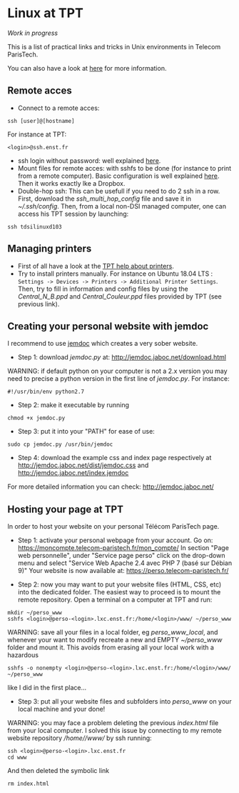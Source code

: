 # Linux at TPT
_Work in progress_

This is a list of practical links and tricks in Unix environments in Telecom ParisTech.

You can also have a look at [here](https://github.com/TomDLT/TPT) for more information.

## Remote acces
- Connect to a remote acces: 
````
ssh [user]@[hostname]
````
For instance at TPT: 
````
<login>@ssh.enst.fr
````
- ssh login without password: well explained [here](http://www.linuxproblem.org/art_9.html).
- Mount files for remote acces: with sshfs to be done (for instance to print from a remote computer). Basic configuration is well explained [here](https://doc.ubuntu-fr.org/sshfs). Then it works exactly lke a Dropbox.
- Double-hop ssh: This can be usefull if you need to do 2 ssh in a row. First, download the _ssh_multi_hop_config_ file and save it in _~/.ssh/config_. Then, from a local non-DSI managed computer, one can access his TPT session by launching:
```
ssh tdsilinuxd103
```

## Managing printers
- First of all have a look at the [TPT help about printers](https://www.telecom-paristech.fr/vivre-ecole/services-numeriques-dsi/imprimantes-multifonctions/impression-centralisee/imprimer-depuis-gnulinux.html).
- Try to install printers manually. For instance on Ubuntu 18.04 LTS : `Settings -> Devices -> Printers -> Additional Printer Settings`. Then, try to fill in information and config files by using the _Central_N_B.ppd_ and _Central_Couleur.ppd_ files provided by TPT (see previous link).

## Creating your personal website with jemdoc
I recommend to use [jemdoc](http://jemdoc.jaboc.net/) which creates a very sober website.
- Step 1: download _jemdoc.py_ at:
http://jemdoc.jaboc.net/download.html

WARNING: if default python on your computer is not a 2.x version you may need to precise a python version in the first line of _jemdoc.py_. For instance:
```
#!/usr/bin/env python2.7
```

- Step 2: make it executable by running
```
chmod +x jemdoc.py
```

- Step 3: put it into your "PATH" for ease of use:
```
sudo cp jemdoc.py /usr/bin/jemdoc
```

- Step 4: download the example css and index page respectively at 
http://jemdoc.jaboc.net/dist/jemdoc.css
and 
http://jemdoc.jaboc.net/index.jemdoc

For more detailed information you can check:
http://jemdoc.jaboc.net/


## Hosting your page at TPT
In order to host your website on your personal Télécom ParisTech page.
- Step 1: activate your personal webpage from your account. Go on:
https://moncompte.telecom-paristech.fr/mon_compte/
In section "Page web personnelle", under "Service page perso" click on the drop-down menu and select "Service Web Apache 2.4 avec PHP 7 (basé sur Débian 9)"
Your website is now available at:
https://perso.telecom-paristech.fr/<login>

- Step 2: now you may want to put your website files (HTML, CSS, etc) into the dedicated folder. The easiest way to proceed is to mount the remote repository.
Open a terminal on a computer at TPT and run:
```
mkdir ~/perso_www
sshfs <login>@perso-<login>.lxc.enst.fr:/home/<login>/www/ ~/perso_www
```

WARNING: save all your files in a local folder, eg _perso_www_local_, and whenever your want to modify recreate a new and EMPTY _~/perso_www_ folder and mount it. This avoids from erasing all your local work with a hazardous 
```
sshfs -o nonempty <login>@perso-<login>.lxc.enst.fr:/home/<login>/www/ ~/perso_www
```
like I did in the first place...

- Step 3: put all your website files and subfolders into _perso_www_ on your local machine and your done!

WARNING: you may face a problem deleting the previous _index.html_ file from your local computer. I solved this issue by connecting to my remote website repository _/home/<login>/www/_ by ssh running:

```
ssh <login>@perso-<login>.lxc.enst.fr
cd www
```
And then deleted the symbolic link
```
rm index.html
```
